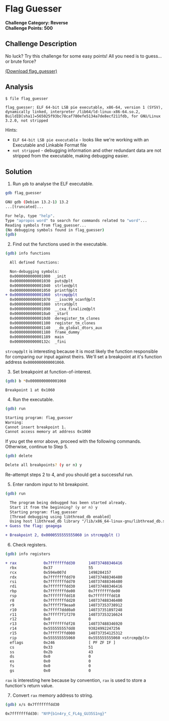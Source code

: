 # Flag Guesser

**Challenge Category: Reverse** <br />
**Challenge Points: 500**

## Challenge Description

No luck? Try this challenge for some easy points! All you need is to guess... or brute force?

[(Download flag_guesser)](../.files/reverse_flag_guesser)

## Analysis

```sh
$ file flag_guesser
```

```
flag_guesser: ELF 64-bit LSB pie executable, x86-64, version 1 (SYSV), dynamically linked, interpreter /lib64/ld-linux-x86-64.so.2, BuildID[sha1]=565025f93bc78caf780efe5134a7de8ecf211fdb, for GNU/Linux 3.2.0, not stripped
```

Hints:

- `ELF 64-bit LSB pie executable` - looks like we're working with an Executable and Linkable Format file
- `not stripped` - debugging information and other redundant data are not stripped from the executable, making debugging easier.

## Solution

1. Run `gdb` to analyse the ELF executable.

```sh
gdb flag_guesser
```

```sh
GNU gdb (Debian 13.2-1) 13.2
...[truncated]...

For help, type "help".
Type "apropos word" to search for commands related to "word"...
Reading symbols from flag_guesser...
(No debugging symbols found in flag_guesser)
(gdb)
```

2. Find out the functions used in the executable.

```sh
(gdb) info functions
```

```diff
  All defined functions:

  Non-debugging symbols:
  0x0000000000001000  _init
  0x0000000000001030  puts@plt
  0x0000000000001040  strlen@plt
  0x0000000000001050  printf@plt
+ 0x0000000000001060  strcmp@plt
  0x0000000000001070  __isoc99_scanf@plt
  0x0000000000001080  strcat@plt
  0x0000000000001090  __cxa_finalize@plt
  0x00000000000010a0  _start
  0x00000000000010d0  deregister_tm_clones
  0x0000000000001100  register_tm_clones
  0x0000000000001140  __do_global_dtors_aux
  0x0000000000001180  frame_dummy
  0x0000000000001189  main
  0x000000000000132c  _fini
```

`strcmp@plt` is interesting because it is most likely the function responsible for comparing our input against theirs. We'll set a breakpoint at it's function address `0x0000000000001060`.

3. Set breakpoint at function-of-interest.

```sh
(gdb) b *0x0000000000001060
```

```
Breakpoint 1 at 0x1060
```

4. Run the executable.

```sh
(gdb) run
```

```sh
Starting program: flag_guesser
Warning:
Cannot insert breakpoint 1.
Cannot access memory at address 0x1060
```

If you get the error above, proceed with the following commands. Otherwise, continue to Step 5.

```sh
(gdb) delete
```

```sh
Delete all breakpoints? (y or n) y
```

Re-attempt steps 2 to 4, and you should get a successful run.

5. Enter random input to hit breakpoint.

```sh
(gdb) run
```

```diff
  The program being debugged has been started already.
  Start it from the beginning? (y or n) y
  Starting program: flag_guesser
  [Thread debugging using libthread_db enabled]
  Using host libthread_db library "/lib/x86_64-linux-gnu/libthread_db.so.1".
+ Guess the flag: geagega

+ Breakpoint 2, 0x0000555555555060 in strcmp@plt ()
```

6. Check registers.

```sh
(gdb) info registers
```

```diff
+ rax            0x7fffffffdd30      140737488346416
  rbx            0x37                55
  rcx            0x594e007d          1498284157
  rdx            0x7fffffffdd70      140737488346480
  rsi            0x7fffffffdd70      140737488346480
  rdi            0x7fffffffdd30      140737488346416
  rbp            0x7fffffffde00      0x7fffffffde00
  rsp            0x7fffffffdd18      0x7fffffffdd18
  r8             0x7fffffffdd20      140737488346400
  r9             0x7ffff7f9eaa0      140737353738912
  r10            0x7ffff7ddd0a0      140737351897248
  r11            0x7ffff7f1f270      140737353216624
  r12            0x0                 0
  r13            0x7fffffffdf28      140737488346920
  r14            0x555555557dd8      93824992247256
  r15            0x7ffff7ffd000      140737354125312
  rip            0x555555555060      0x555555555060 <strcmp@plt>
  eflags         0x246               [ PF ZF IF ]
  cs             0x33                51
  ss             0x2b                43
  ds             0x0                 0
  es             0x0                 0
  fs             0x0                 0
  gs             0x0                 0
```

`rax` is interesting here because by convention, `rax` is used to store a function's return value.

7. Convert `rax` memory address to string.

```sh
(gdb) x/s 0x7fffffffdd30
```

```sh
0x7fffffffdd30: "NYP{b1n4ry_C_FL4g_GU35S1ng}"
```
